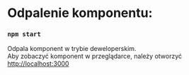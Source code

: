 # Odpalenie komponentu:

### `npm start`

Odpala komponent w trybie deweloperskim.\
Aby zobaczyć komponent w przeglądarce, należy otworzyć [http://localhost:3000](http://localhost:3000)

